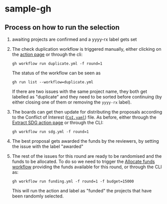 # sample-gh


## Process on how to run the selection

1. awaiting projects are confirmed and a yyyy-rx label gets set
2. The check duplication workflow is triggered manually, either clicking on the [action page](https://github.com/dpshelio/sample-gh/actions/workflows/duplicate.yml) or through the cli:
   ```
   gh workflow run duplicate.yml -f round=1
   ```
   
   The status of the workflow can be seen as
   
   ```
   gh run list --workflow=duplicate.yml
   ```
   If there are two issues with the same project name, they both get labelled as "duplicate" and they need to be sorted before continuing (by either closing one of them or removing the `yyyy-rx` label).
3. The boards can get then update for distributing the proposals according to the Conflict of Interest ([`CoI.yaml`](./CoI.yaml)) file. As before, either through the [Extract SDG action page](https://github.com/dpshelio/sample-gh/actions/workflows/sdg.yml) or through the CLI:
   ```
   gh workflow run sdg.yml -f round=1
   ```
4. The best proposal gets awarded the funds by the reviewers, by setting the issue with the label "awarded"
5. The rest of the issues for this round are ready to be randomised and the funds to be allocated. To do so we need to trigger the [Allocate funds workflow](https://github.com/dpshelio/sample-gh/actions/workflows/funding.yml) providing the funds available for this round, or through the CLI as:
   ```
   gh workflow run funding.yml -f round=1 -f budget=15000
   ```
   This will run the action and label as "funded" the projects that have been randomly selected.
